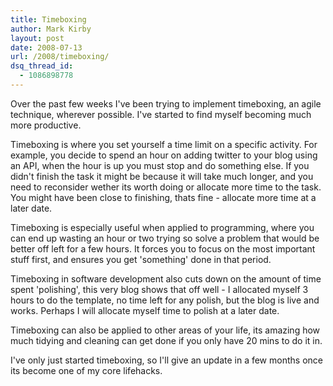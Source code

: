 ```yaml
---
title: Timeboxing
author: Mark Kirby
layout: post
date: 2008-07-13
url: /2008/timeboxing/
dsq_thread_id:
  - 1086898778
---
```

Over the past few weeks I've been trying to implement timeboxing, an agile technique, wherever possible. I've started to find myself becoming much more productive.

Timeboxing is where you set yourself a time limit on a specific activity. For example, you decide to spend an hour on adding twitter to your blog using an API, when the hour is up you must stop and do something else. If you didn't finish the task it might be because it will take much longer, and you need to reconsider wether its worth doing or allocate more time to the task. You might have been close to finishing, thats fine - allocate more time at a later date.

Timeboxing is especially useful when applied to programming, where you can end up wasting an hour or two trying so solve a problem that would be better off left for a few hours. It forces you to focus on the most important stuff first, and ensures you get 'something' done in that period.

Timeboxing in software development also cuts down on the amount of time spent 'polishing', this very blog shows that off well - I allocated myself 3 hours to do the template, no time left for any polish, but the blog is live and works. Perhaps I will allocate myself time to polish at a later date.

Timeboxing can also be applied to other areas of your life, its amazing how much tidying and cleaning can get done if you only have 20 mins to do it in.

I've only just started timeboxing, so I'll give an update in a few months once its become one of my core lifehacks.